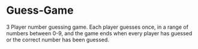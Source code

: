 # Guess-Game
3 Player number guessing game. Each player guesses once, in a range of numbers between 0-9, and the game ends when every player has guessed or the correct number has been guessed.
